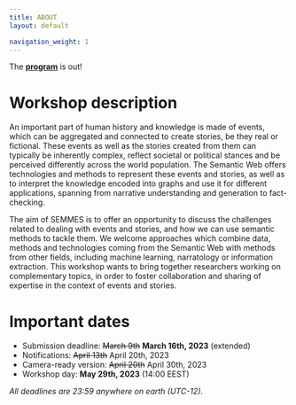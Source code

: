 ```yaml
---
title: ABOUT
layout: default

navigation_weight: 1
---
```


<aside class="news" markdown="1">

The [**program**](program.html) is out!

</aside>

# Workshop description 

An important part of human history and knowledge is made of events, which can be aggregated and connected to create stories, be they real or fictional. These events as well as the stories created from them can typically be inherently complex, reflect societal or political stances and be perceived differently across the world population. The Semantic Web offers technologies and methods to represent these events and stories, as well as to interpret the knowledge encoded into graphs and use it for different applications, spanning from narrative understanding and generation to fact-checking. 

The aim of SEMMES is to offer an opportunity to discuss the challenges related to dealing with events and stories, and how we can use semantic methods to tackle them. We welcome approaches which combine data, methods and technologies coming from the Semantic Web with methods from other fields, including machine learning, narratology or information extraction. This workshop wants to bring together researchers working on complementary topics, in order to foster collaboration and sharing of expertise in the context of events and stories.

# Important dates

* Submission deadline: ~~March 9th~~ **March 16th, 2023** (extended)
* Notifications: ~~April 13th~~ April 20th, 2023
* Camera-ready version: ~~April 20th~~ April 30th, 2023
* Workshop day: **May 29th, 2023** (14:00 EEST)

*All deadlines are 23:59 anywhere on earth (UTC-12).*